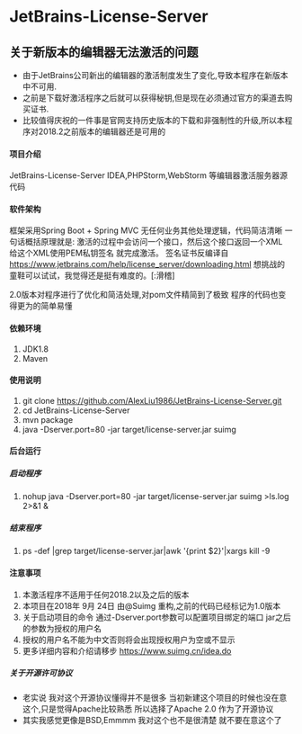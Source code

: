 # JetBrains-License-Server

## 关于新版本的编辑器无法激活的问题
* 由于JetBrains公司新出的编辑器的激活制度发生了变化,导致本程序在新版本中不可用.
* 之前是下载好激活程序之后就可以获得秘钥,但是现在必须通过官方的渠道去购买证书.
* 比较值得庆祝的一件事是官网支持历史版本的下载和非强制性的升级,所以本程序对2018.2之前版本的编辑器还是可用的


#### 项目介绍
JetBrains-License-Server
IDEA,PHPStorm,WebStorm 等编辑器激活服务器源代码

#### 软件架构
框架采用Spring Boot + Spring MVC
无任何业务其他处理逻辑，代码简洁清晰
一句话概括原理就是:
激活的过程中会访问一个接口，然后这个接口返回一个XML 给这个XML使用PEM私钥签名 就完成激活。
签名证书反编译自 https://www.jetbrains.com/help/license_server/downloading.html
想挑战的童鞋可以试试，我觉得还是挺有难度的。[:滑稽]

2.0版本对程序进行了优化和简洁处理,对pom文件精简到了极致 程序的代码也变得更为的简单易懂


#### 依赖环境

1. JDK1.8
2. Maven

#### 使用说明

1. git clone https://github.com/AlexLiu1986/JetBrains-License-Server.git
2. cd JetBrains-License-Server
3. mvn package
4. java -Dserver.port=80 -jar target/license-server.jar suimg


#### 后台运行
##### 启动程序
1. nohup java -Dserver.port=80 -jar target/license-server.jar suimg >ls.log 2>&1 &
##### 结束程序
1. ps -def |grep target/license-server.jar|awk '{print $2}'|xargs kill -9


#### 注意事项
1. 本激活程序不适用于任何2018.2以及之后的版本
2. 本项目在2018年 9月 24日 由@Suimg 重构,之前的代码已经标记为1.0版本
3. 关于启动项目的命令 通过-Dserver.port参数可以配置项目绑定的端口 jar之后的参数为授权的用户名
4. 授权的用户名不能为中文否则将会出现授权用户为空或不显示
5. 更多详细内容和介绍请移步 https://www.suimg.cn/idea.do

##### 关于开源许可协议
* 老实说 我对这个开源协议懂得并不是很多 当初新建这个项目的时候也没在意这个,只是觉得Apache比较熟悉 所以选择了Apache 2.0 作为了开源协议
* 其实我感觉更像是BSD,Emmmm 我对这个也不是很清楚 就不要在意这个了
